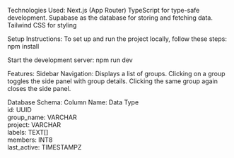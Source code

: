 Technologies Used:
Next.js (App Router) 
TypeScript for type-safe development.
Supabase as the database for storing and fetching data.
Tailwind CSS for styling 

Setup Instructions:
To set up and run the project locally, follow these steps:
npm install

Start the development server:
npm run dev

Features:
Sidebar Navigation:
Displays a list of groups.
Clicking on a group toggles the side panel with group details.
Clicking the same group again closes the side panel.

Database Schema:
Column Name:	    Data Type	       
id:	            UUID	            
group_name:	    VARCHAR	            
project:	        VARCHAR	            
labels:	        TEXT[]	            
members:	        INT8	            
last_active:	    TIMESTAMPZ	        
